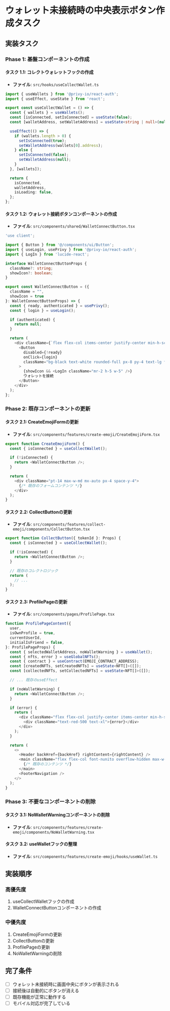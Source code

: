 # ウォレット未接続時の中央表示ボタン作成タスク

## 実装タスク

### Phase 1: 基盤コンポーネントの作成

#### タスク 1.1: コレクトウォレットフックの作成
- **ファイル**: `src/hooks/useCollectWallet.ts`

```typescript
import { useWallets } from '@privy-io/react-auth';
import { useEffect, useState } from 'react';

export const useCollectWallet = () => {
  const { wallets } = useWallets();
  const [isConnected, setIsConnected] = useState(false);
  const [walletAddress, setWalletAddress] = useState<string | null>(null);

  useEffect(() => {
    if (wallets.length > 0) {
      setIsConnected(true);
      setWalletAddress(wallets[0].address);
    } else {
      setIsConnected(false);
      setWalletAddress(null);
    }
  }, [wallets]);

  return {
    isConnected,
    walletAddress,
    isLoading: false,
  };
};
```

#### タスク 1.2: ウォレット接続ボタンコンポーネントの作成
- **ファイル**: `src/components/shared/WalletConnectButton.tsx`

```typescript
'use client';

import { Button } from '@/components/ui/Button';
import { useLogin, usePrivy } from '@privy-io/react-auth';
import { LogIn } from 'lucide-react';

interface WalletConnectButtonProps {
  className?: string;
  showIcon?: boolean;
}

export const WalletConnectButton = ({ 
  className = "",
  showIcon = true
}: WalletConnectButtonProps) => {
  const { ready, authenticated } = usePrivy();
  const { login } = useLogin();

  if (authenticated) {
    return null;
  }

  return (
    <div className={`flex flex-col items-center justify-center min-h-screen text-center space-y-6 p-8 ${className}`}>
      <Button
        disabled={!ready}
        onClick={login}
        className="bg-black text-white rounded-full px-8 py-4 text-lg font-bold hover:bg-gray-900 transition-colors"
      >
        {showIcon && <LogIn className="mr-2 h-5 w-5" />}
        ウォレットを接続
      </Button>
    </div>
  );
};
```

### Phase 2: 既存コンポーネントの更新

#### タスク 2.1: CreateEmojiFormの更新
- **ファイル**: `src/components/features/create-emoji/CreateEmojiForm.tsx`

```typescript
export function CreateEmojiForm() {
  const { isConnected } = useCollectWallet();

  if (!isConnected) {
    return <WalletConnectButton />;
  }

  return (
    <div className="pt-14 max-w-md mx-auto px-4 space-y-4">
      {/* 既存のフォームコンテンツ */}
    </div>
  );
}
```

#### タスク 2.2: CollectButtonの更新
- **ファイル**: `src/components/features/collect-emoji/components/CollectButton.tsx`

```typescript
export function CollectButton({ tokenId }: Props) {
  const { isConnected } = useCollectWallet();

  if (!isConnected) {
    return <WalletConnectButton />;
  }

  // 既存のコレクトロジック
  return (
    // ...
  );
}
```

#### タスク 2.3: ProfilePageの更新
- **ファイル**: `src/components/pages/ProfilePage.tsx`

```typescript
function ProfilePageContent({
  user,
  isOwnProfile = true,
  currentUserId,
  initialIsFriend = false,
}: ProfilePageProps) {
  const { selectedWalletAddress, noWalletWarning } = useWallet();
  const { nfts, error } = useGlobalNFTs();
  const { contract } = useContract(EMOJI_CONTRACT_ADDRESS);
  const [createdNFTs, setCreatedNFTs] = useState<NFT[]>([]);
  const [collectedNFTs, setCollectedNFTs] = useState<NFT[]>([]);

  // ... 既存のuseEffect

  if (noWalletWarning) {
    return <WalletConnectButton />;
  }

  if (error) {
    return (
      <div className="flex flex-col justify-center items-center min-h-screen gap-4">
        <div className="text-red-500 text-xl">{error}</div>
      </div>
    );
  }

  return (
    <>
      <Header backHref={backHref} rightContent={rightContent} />
      <main className="flex flex-col font-nunito overflow-hidden max-w-full">
        {/* 既存のコンテンツ */}
      </main>
      <FooterNavigation />
    </>
  );
}
```

### Phase 3: 不要なコンポーネントの削除

#### タスク 3.1: NoWalletWarningコンポーネントの削除
- **ファイル**: `src/components/features/create-emoji/components/NoWalletWarning.tsx`

#### タスク 3.2: useWalletフックの整理
- **ファイル**: `src/components/features/create-emoji/hooks/useWallet.ts`

## 実装順序

### 高優先度
1. useCollectWalletフックの作成
2. WalletConnectButtonコンポーネントの作成

### 中優先度
1. CreateEmojiFormの更新
2. CollectButtonの更新
3. ProfilePageの更新
4. NoWalletWarningの削除

## 完了条件

- [ ] ウォレット未接続時に画面中央にボタンが表示される
- [ ] 接続後は自動的にボタンが消える
- [ ] 既存機能が正常に動作する
- [ ] モバイル対応が完了している 